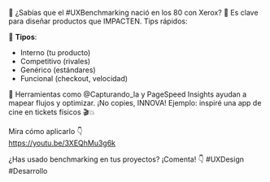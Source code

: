 🚀 ¿Sabías que el #UXBenchmarking nació en los 80 con Xerox? 🧩 Es clave para diseñar productos que IMPACTEN. Tips rápidos:  

🔹 **Tipos**:  
- Interno (tu producto)  
- Competitivo (rivales)  
- Genérico (estándares)  
- Funcional (checkout, velocidad)  

🔧 Herramientas como @Capturando_la y PageSpeed Insights ayudan a mapear flujos y optimizar. ¡No copies, INNOVA! Ejemplo: inspiré una app de cine en tickets físicos 🎬💥  

Mira cómo aplicarlo 👇  
https://youtu.be/3XEQhMu3g6k  

¿Has usado benchmarking en tus proyectos? ¡Comenta! 👇 #UXDesign #Desarrollo